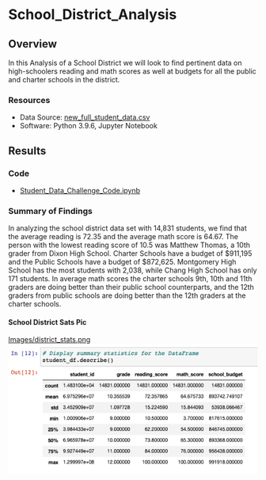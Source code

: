 # School_District_Analysis

## Overview 
In this Analysis of a School District we will look to find pertinent data on high-schoolers reading and math scores as well at budgets for all the public and charter schools in the district. 

### Resources
- Data Source: [new_full_student_data.csv](Resources/new_full_student_data.csv)
- Software: Python 3.9.6, Jupyter Notebook

## Results

### Code
- [Student_Data_Challenge_Code.ipynb](Student_Data_Challenge_Code.ipynb)


### Summary of Findings 

In analyzing the school district data set with 14,831 students, we find that the average reading is 72.35 and the average math score is 64.67. The person with the lowest reading score of 10.5 was Matthew Thomas, a 10th grader from Dixon High School. Charter Schools have a budget of $911,195 and the Public Schools have a budget of $872,625. Montgomery High School has the most students with 2,038, while Chang High School has only 171 students. In average math scores the charter schools 9th, 10th and 11th graders are doing better than their public school counterparts, and the 12th graders from public schools are doing better than the 12th graders at the charter schools.

#### School District Sats Pic
[Images/district_stats.png](Images/district_stats.png)
![Images/district_stats.png](Images/district_stats.png)
